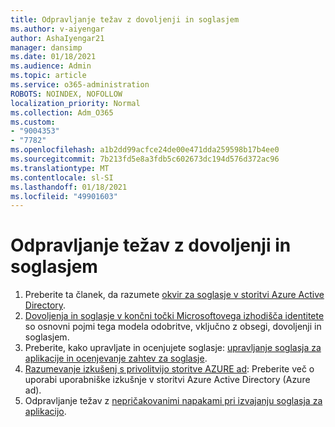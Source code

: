 ```yaml
---
title: Odpravljanje težav z dovoljenji in soglasjem
ms.author: v-aiyengar
author: AshaIyengar21
manager: dansimp
ms.date: 01/18/2021
ms.audience: Admin
ms.topic: article
ms.service: o365-administration
ROBOTS: NOINDEX, NOFOLLOW
localization_priority: Normal
ms.collection: Adm_O365
ms.custom:
- "9004353"
- "7782"
ms.openlocfilehash: a1b2dd99acfce24de00e471dda259598b17b4ee0
ms.sourcegitcommit: 7b213fd5e8a3fdb5c602673dc194d576d372ac96
ms.translationtype: MT
ms.contentlocale: sl-SI
ms.lasthandoff: 01/18/2021
ms.locfileid: "49901603"
---
```

# <a name="troubleshoot-permissions-and-consents"></a>Odpravljanje težav z dovoljenji in soglasjem

1. Preberite ta članek, da razumete [okvir za soglasje v storitvi Azure Active Directory](https://docs.microsoft.com/azure/active-directory/develop/consent-framework).
1. [Dovoljenja in soglasje v končni točki Microsoftovega izhodišča identitete](https://docs.microsoft.com/azure/active-directory/develop/v2-permissions-and-consent) so osnovni pojmi tega modela odobritve, vključno z obsegi, dovoljenji in soglasjem.
1. Preberite, kako upravljate in ocenjujete soglasje: [upravljanje soglasja za aplikacije in ocenjevanje zahtev za soglasje](https://docs.microsoft.com/azure/active-directory/manage-apps/manage-consent-requests#evaluating-a-request-for-tenant-wide-admin-consent).
1. [Razumevanje izkušenj s privolitvijo storitve AZURE ad](https://docs.microsoft.com/azure/active-directory/develop/application-consent-experience): Preberite več o uporabi uporabniške izkušnje v storitvi Azure Active Directory (Azure ad).
1. Odpravljanje težav z [nepričakovanimi napakami pri izvajanju soglasja za aplikacijo](https://docs.microsoft.com/azure/active-directory/manage-apps/application-sign-in-unexpected-user-consent-error).
